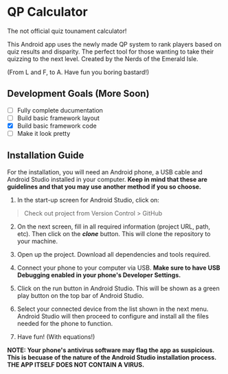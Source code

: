 # QP Calculator
The not official quiz tounament calculator! 

This Android app uses the newly made QP system to rank players based on quiz results and disparity. The perfect tool for those wanting to take their quizzing to the next level. Created by the Nerds of the Emerald Isle.

(From L and F, to A. Have fun you boring bastard!)

## Development Goals (More Soon)

- [ ] Fully complete ducumentation
- [ ] Build basic framework layout
- [x] Build basic framework code
- [ ] Make it look pretty

## Installation Guide
For the installation, you will need an Android phone, a USB cable and Android Studio installed in your computer. **Keep in mind that these are guidelines and that you may use another method if you so choose.**

1. In the start-up screen for Android Studio, click on: 
> Check out project from Version Control > GitHub

2. On the next screen, fill in all required information (project URL, path, etc). Then click on the ***clone*** button. This will clone the repository to your machine.

3. Open up the project. Download all dependencies and tools required.

4. Connect your phone to your computer via USB. **Make sure to have USB Debugging enabled in your phone's Developer Settings.**

5. Click on the run button in Android Studio. This will be shown as a green play button on the top bar of Android Studio.

6. Select your connected device from the list shown in the next menu. Android Studio will then proceed to configure and install all the files needed for the phone to function.

7. Have fun! (With equations!)

**NOTE: Your phone's antivirus software may flag the app as suspicious. This is becuase of the nature of the Android Studio installation process. THE APP ITSELF DOES NOT CONTAIN A VIRUS.**

